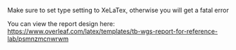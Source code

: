 Make sure to set type setting to XeLaTex, otherwise you will get a fatal error

You can view the report design here: https://www.overleaf.com/latex/templates/tb-wgs-report-for-reference-lab/psmnzmcnwrwm
